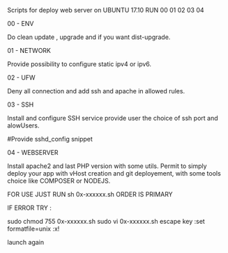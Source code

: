 
Scripts for deploy web server on UBUNTU 17.10
RUN 00
	01
	02
	03
	04

00 - ENV

Do clean update , upgrade and if you want dist-upgrade.

01 - NETWORK

Provide possibility to configure static ipv4 or ipv6.

02 - UFW

Deny all connection and add ssh and apache in allowed rules.

03 - SSH

Install and configure SSH service provide user the choice of ssh port and alowUsers.

#Provide sshd_config snippet

04 - WEBSERVER

Install apache2 and last PHP version with some utils.
Permit to simply deploy your app with vHost creation and git deployement,
with some tools choice like COMPOSER or NODEJS.

FOR USE JUST RUN sh 0x-xxxxxx.sh
ORDER IS PRIMARY

IF ERROR
TRY :

sudo chmod 755 0x-xxxxxx.sh
sudo vi 0x-xxxxxx.sh
	escape key
		:set formatfile=unix
		:x!

launch again 
